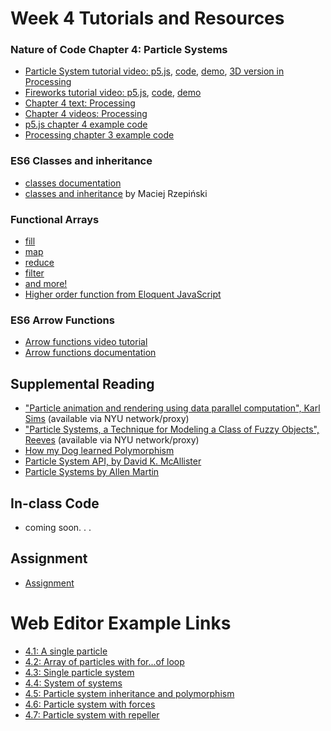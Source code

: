 # Week 4 Tutorials and Resources

### Nature of Code Chapter 4: Particle Systems
* [Particle System tutorial video: p5.js](https://www.youtube.com/watch?v=UcdigVaIYAk), [code](https://github.com/CodingTrain/website/tree/master/CodingChallenges/CC_78_Simple_Particle_System), [demo](http://thecodingtrain.com/CodingChallenges//CC_78_Simple_Particle_System), [3D version in Processing](https://github.com/CodingTrain/website/tree/master/CodingChallenges/CC_27_FireWorks_3D)
* [Fireworks tutorial video: p5.js](https://www.youtube.com/watch?v=CKeyIbT3vXI), [code](https://github.com/CodingTrain/website/tree/master/CodingChallenges/CC_27_Fireworks_2D_p5), [demo](http://thecodingtrain.com/CodingChallenges/CC_27_Fireworks_2D_p5/)
* [Chapter 4 text: Processing](http://natureofcode.com/book/chapter-4-particle-systems/)
* [Chapter 4 videos: Processing](https://www.youtube.com/playlist?list=PLRqwX-V7Uu6Z9hI4mSgx2FlE5w8zvjmEy)
* [p5.js chapter 4 example code](https://github.com/shiffman/The-Nature-of-Code-Examples-p5.js/tree/master/chp04_systems)
* [Processing chapter 3 example code](https://github.com/shiffman/The-Nature-of-Code-Examples/tree/master/chp04_systems)

### ES6 Classes and inheritance
* [classes documentation](https://developer.mozilla.org/en-US/docs/Web/JavaScript/Reference/Classes)
* [classes and inheritance](https://medium.com/ecmascript-2015/es6-classes-and-inheritance-607804080906) by Maciej Rzepiński


### Functional Arrays
* [fill](https://developer.mozilla.org/en-US/docs/Web/JavaScript/Reference/Global_Objects/Array/fill)
* [map](https://developer.mozilla.org/en-US/docs/Web/JavaScript/Reference/Global_Objects/Array/map)
* [reduce](https://developer.mozilla.org/en-US/docs/Web/JavaScript/Reference/Global_Objects/Array/reduce)
* [filter](https://developer.mozilla.org/en-US/docs/Web/JavaScript/Reference/Global_Objects/Array/filter)
* [and more!](https://developer.mozilla.org/en-US/docs/Web/JavaScript/Reference/Global_Objects/Array)
* [Higher order function from Eloquent JavaScript](http://eloquentjavascript.net/05_higher_order.html)

### ES6 Arrow Functions
* [Arrow functions video tutorial](https://www.youtube.com/watch?v=mrYMzpbFz18)
* [Arrow functions documentation](https://developer.mozilla.org/en-US/docs/Web/JavaScript/Reference/Functions/Arrow_functions)

## Supplemental Reading
* ["Particle animation and rendering using data parallel computation", Karl Sims](http://doi.acm.org/10.1145/97879.97923) (available via NYU network/proxy)
* ["Particle Systems, a Technique for Modeling a Class of Fuzzy Objects", Reeves](http://doi.acm.org/10.1145/357318.357320) (available via NYU network/proxy)
* [How my Dog learned Polymorphism](http://www.javaranch.com/campfire/StoryPoly.jsp)
* [Particle System API, by David K. McAllister](http://www.siggraph.org/education/materials/HyperGraph/animation/particle.htm)
* [Particle Systems by Allen Martin](http://web.cs.wpi.edu/~matt/courses/cs563/talks/psys.html)

## In-class Code
* coming soon. . .

## Assignment
* [Assignment](https://github.com/shiffman/NOC-S18/wiki/Homework-4)

# Web Editor Example Links
* [4.1: A single particle](http://alpha.editor.p5js.org/natureofcode/sketches/B1GoIg-ug)
* [4.2: Array of particles with for...of loop](http://alpha.editor.p5js.org/natureofcode/sketches/B1tgPxW_e)
* [4.3: Single particle system](http://alpha.editor.p5js.org/natureofcode/sketches/B1YOPxbdl)
* [4.4: System of systems](http://alpha.editor.p5js.org/natureofcode/sketches/BJYldlbOg)
* [4.5: Particle system inheritance and polymorphism](http://alpha.editor.p5js.org/natureofcode/sketches/rkJJFxbOe)
* [4.6: Particle system with forces](http://alpha.editor.p5js.org/natureofcode/sketches/rkrHFebul)
* [4.7: Particle system with repeller](http://alpha.editor.p5js.org/natureofcode/sketches/rkVTFxZ_e)
